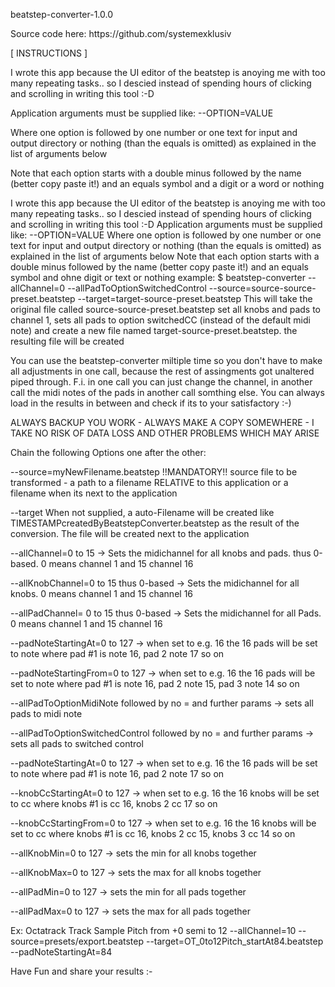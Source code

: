 <p>beatstep-converter-1.0.0
<p>Source code here: https://github.com/systemexklusiv

<p>[ INSTRUCTIONS ]


<p>I wrote this app because the UI editor of the beatstep is anoying me with too many repeating tasks.. so I descied instead of spending hours of clicking and scrolling in writing this tool :-D
<p>Application arguments must be supplied like: --OPTION=VALUE
<p>Where one option is followed by one number or one text for input and output directory or nothing (than the equals is omitted) as explained in the list of arguments below
<p>Note that each option starts with a double minus followed by the name (better copy paste it!) and an equals symbol and a digit or a word or nothing

I wrote this app because the UI editor of the beatstep is anoying me with too many repeating tasks.. so I descied instead of spending hours of clicking and scrolling in writing this tool :-D
Application arguments must be supplied like: --OPTION=VALUE
Where one option is followed by one number or one text for input and output directory or nothing (than the equals is omitted) as explained in the list of arguments below
Note that each option starts with a double minus followed by the name (better copy paste it!) and an equals symbol and ohne digit or text or nothing
example: $ beatstep-converter --allChannel=0 --allPadToOptionSwitchedControl --source=source-source-preset.beatstep --target=target-source-preset.beatstep
This will take the original file called source-source-preset.beatstep set all knobs and pads to channel 1, sets all pads to option switchedCC (instead of the default midi note)
and create a new file named target-source-preset.beatstep. the resulting file will be created

You can use the beatstep-converter miltiple time so you don't have to make all adjustments in one call, because the rest of assingments got unaltered piped through.
F.i. in one call you can just change the channel, in another call the midi notes of the pads in another call somthing else. You can always load in the results in between and check if its to your satisfactory :-)

ALWAYS BACKUP YOU WORK - ALWAYS MAKE A COPY SOMEWHERE - I TAKE NO RISK OF DATA LOSS AND OTHER PROBLEMS WHICH MAY ARISE

Chain the following Options one after the other:
<p>--source=myNewFilename.beatstep !!MANDATORY!! source file to be transformed - a path to a filename RELATIVE to this application or a filename when its next to the application </p>
<p>--target When not supplied, a auto-Filename will be created like TIMESTAMPcreatedByBeatstepConverter.beatstep as the result of the conversion. The file will be created next to the application </p>
<p>--allChannel=0 to 15 -> Sets the midichannel for all knobs and pads. thus 0-based. 0 means channel 1 and 15 channel 16 </p>
<p>--allKnobChannel=0 to 15 thus 0-based -> Sets the midichannel for all knobs. 0 means channel 1 and 15 channel 16 </p>
<p>--allPadChannel= 0 to 15 thus 0-based -> Sets the midichannel for all Pads. 0 means channel 1 and 15 channel 16 </p>
<p>--padNoteStartingAt=0 to 127 -> when set to e.g. 16 the 16 pads will be set to note where pad #1 is note 16, pad 2 note 17 so on </p>
<p>--padNoteStartingFrom=0 to 127 -> when set to e.g. 16 the 16 pads will be set to note where pad #1 is note 16, pad 2 note 15, pad 3 note 14 so on </p>
<p>--allPadToOptionMidiNote followed by no = and further params -> sets all pads to midi note
<p>--allPadToOptionSwitchedControl followed by no = and further params -> sets all pads to switched control
<p>--padNoteStartingAt=0 to 127 -> when set to e.g. 16 the 16 pads will be set to note where pad #1 is note 16, pad 2 note 17 so on
<p>--knobCcStartingAt=0 to 127 -> when set to e.g. 16 the 16 knobs will be set to cc where knobs #1 is cc 16, knobs 2 cc 17 so on
<p>--knobCcStartingFrom=0 to 127 -> when set to e.g. 16 the 16 knobs will be set to cc where knobs #1 is cc 16, knobs 2 cc 15, knobs 3 cc 14 so on
<p>--allKnobMin=0 to 127 -> sets the min for all knobs together
<p>--allKnobMax=0 to 127 -> sets the max for all knobs together
<p>--allPadMin=0 to 127 -> sets the min for all pads together
<p>--allPadMax=0 to 127 -> sets the max for all pads together


<p> Ex: Octatrack Track Sample Pitch from +0 semi to 12
--allChannel=10
--source=presets/export.beatstep
--target=OT_0to12Pitch_startAt84.beatstep
--padNoteStartingAt=84

<p><p>Have Fun and share your results :-